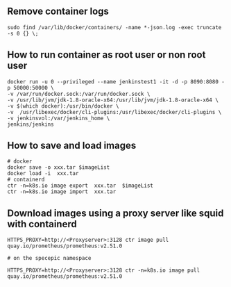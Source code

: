 ## Remove container logs
```
sudo find /var/lib/docker/containers/ -name *-json.log -exec truncate -s 0 {} \;
```
## How to run container as root user or non root user
```
docker run -u 0 --privileged --name jenkinstest1 -it -d -p 8090:8080 -p 50000:50000 \
-v /var/run/docker.sock:/var/run/docker.sock \
-v /usr/lib/jvm/jdk-1.8-oracle-x64:/usr/lib/jvm/jdk-1.8-oracle-x64 \
-v $(which docker):/usr/bin/docker \
-v  /usr/libexec/docker/cli-plugins:/usr/libexec/docker/cli-plugins \
-v jenkinsvol:/var/jenkins_home \
jenkins/jenkins
```

## How to save and load images 
```t
# docker
docker save -o xxx.tar $imageList
docker load -i  xxx.tar
# containerd
ctr -n=k8s.io image export  xxx.tar  $imageList
ctr -n=k8s.io image import  xxx.tar
```

## Download images using a proxy server like squid with containerd
```t
HTTPS_PROXY=http://<Proxyserver>:3128 ctr image pull quay.io/prometheus/prometheus:v2.51.0

# on the specepic namespace

HTTPS_PROXY=http://<Proxyserver>:3128 ctr -n=k8s.io image pull quay.io/prometheus/prometheus:v2.51.0
```
